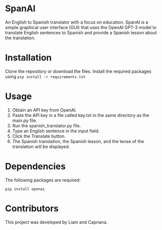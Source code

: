 # SpanAI
An English to Spanish translator with a focus on education.
SpanAI is a simple graphical user interface (GUI) that uses the OpenAI GPT-3 model to translate English sentences to Spanish and provide a Spanish lesson about the translation.

# Installation
Clone the repository or download the files.
Install the required packages using `pip install -r requirements.txt`

# Usage
1. Obtain an API key from OpenAI.
2. Paste the API key in a file called key.txt in the same directory as the main.py file.
3. Run the spanish_translator.py file.
4. Type an English sentence in the input field.
5. Click the Translate button.
6. The Spanish translation, the Spanish lesson, and the tense of the translation will be displayed.

# Dependencies
The following packages are required:

```pip install openai```

# Contributors
This project was developed by Liam and Capriana.
